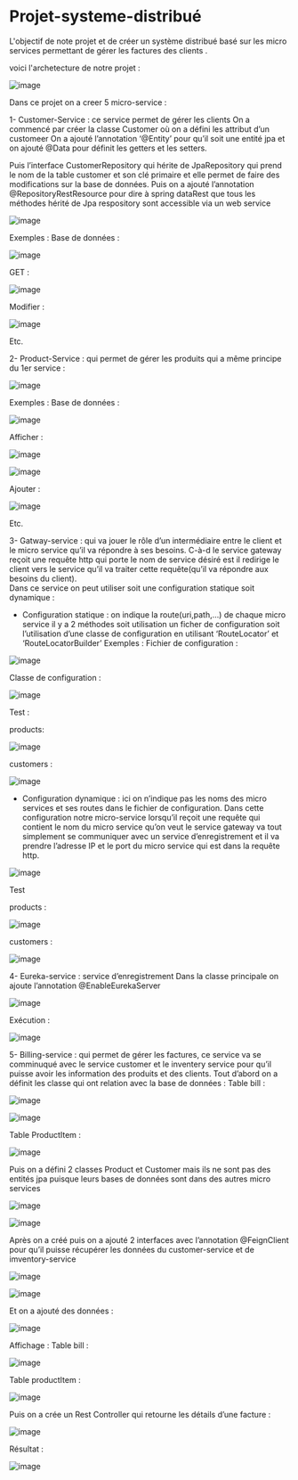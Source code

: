 # Projet-systeme-distribué





L'objectif de note projet et de créer un système distribué basé sur les micro services permettant de gérer les factures des clients .

voici l'archetecture de notre projet :
 
![image](https://user-images.githubusercontent.com/84719124/173114217-fbec351b-948a-473a-928e-e06efd5140e7.png)


Dans ce projet on a creer 5 micro-service : 

1-	Customer-Service : ce service permet de gérer les clients 
On a commencé par créer la classe Customer où on a défini les attribut d’un customeer 
On a ajouté l’annotation  ‘@Entity’ pour qu’il soit une entité jpa et on ajouté @Data pour définit les getters et les setters.
 


Puis l’interface CustomerRepository qui hérite de JpaRepository qui prend le nom de la table customer et son clé primaire et elle permet de faire des modifications sur la base de données.
Puis on a ajouté l’annotation @RepositoryRestResource pour dire à spring dataRest que tous les méthodes hérité de Jpa respository sont accessible via un web service 

![image](https://user-images.githubusercontent.com/84719124/173114881-320a4735-3e45-4a17-ba52-b88f7513bcbd.png)

 

Exemples :
Base de données :

![image](https://user-images.githubusercontent.com/84719124/173114908-4bf797f6-9b4b-409a-92d3-879f7be2f35a.png)

 
GET :

![image](https://user-images.githubusercontent.com/84719124/173114923-59591c0a-0f3d-4afd-a925-410d0ae97138.png)

  

Modifier :

![image](https://user-images.githubusercontent.com/84719124/173114941-0d1643d8-0847-4dc9-a404-96238c8fdd97.png)

  
Etc.

2-	Product-Service : qui permet de gérer les produits qui a même principe du 1er service :
 
![image](https://user-images.githubusercontent.com/84719124/173114964-a9ad3861-4564-4616-8ec3-ec41de685329.png)


 

Exemples :
 Base de données :
 
 ![image](https://user-images.githubusercontent.com/84719124/173114994-ee3b08b7-3ca2-48b4-a4d7-2c9f93cbdf7c.png)


Afficher :
 
![image](https://user-images.githubusercontent.com/84719124/173115018-af773b7c-fed4-4239-a7a6-499014ce5981.png)

![image](https://user-images.githubusercontent.com/84719124/173115064-985b8c0c-b0c4-4967-a295-5f0349fa99c1.png)

 

Ajouter :

![image](https://user-images.githubusercontent.com/84719124/173115082-29d9d0d7-9faf-4f3c-9dc3-b9016466467e.png)

 
Etc.

3-	Gatway-service : qui va jouer le rôle d’un intermédiaire entre le client et le micro service qu’il va répondre à ses besoins. C-à-d le service gateway reçoit une requête http qui porte le nom de service désiré est il redirige le client vers le service qu’il va traiter cette requête(qu’il va répondre aux besoins du client).  
Dans ce service on peut utiliser soit une configuration statique soit dynamique :
-	Configuration statique :  on indique la route(uri,path,…) de chaque micro service il y a 2 méthodes soit utilisation un ficher de configuration soit l’utilisation d’une classe de configuration en utilisant ‘RouteLocator’ et ‘RouteLocatorBuilder’
Exemples : 
Fichier de configuration :
 
 ![image](https://user-images.githubusercontent.com/84719124/173115124-fd1968f2-389f-47c3-9c1c-844616a0cadc.png)


Classe de configuration :
 
 ![image](https://user-images.githubusercontent.com/84719124/173115141-7ec54168-6a04-4d86-9ab7-41588be73337.png)


Test :

products:

![image](https://user-images.githubusercontent.com/84719124/173115162-a63c49ed-7cfc-49ec-a2d0-8448f4ffa50a.png)

customers :

![image](https://user-images.githubusercontent.com/84719124/173115205-e9d9d235-168c-41ec-864f-682ae2c48743.png)



-	Configuration dynamique : ici on n’indique pas les noms des micro services et ses routes dans le fichier de configuration. Dans cette configuration notre micro-service lorsqu’il reçoit une requête qui contient le nom du micro service qu’on veut le service gateway va tout simplement se communiquer avec un service d’enregistrement et il va prendre l’adresse IP et le port du micro service qui est dans la requête http. 
 
 ![image](https://user-images.githubusercontent.com/84719124/173115331-c725ecb1-0170-4c83-82ff-867003b8fca5.png)


Test 

products :

![image](https://user-images.githubusercontent.com/84719124/173115381-a7d369cb-b9dd-4867-a98d-539ef5b67303.png)

customers :


![image](https://user-images.githubusercontent.com/84719124/173115419-c88f8f35-89e3-4493-8742-2b967a2913c2.png)
 

4-	Eureka-service : service d’enregistrement 
Dans la classe principale on ajoute l’annotation @EnableEurekaServer


![image](https://user-images.githubusercontent.com/84719124/173115468-9e7f8e15-35d4-44a3-a5f4-2a1386dbc0a3.png)

 
Exécution :
  
![image](https://user-images.githubusercontent.com/84719124/173115489-f9a78e43-a01e-48f9-a680-6018a40717fa.png)


5-	Billing-service : qui permet de gérer les factures, ce service va se comminuqué avec le service customer et le inventery service pour qu’il puisse avoir les information des produits et des clients.
Tout d’abord on a définit les classe qui ont relation avec la base de données :
		Table bill :

 
 ![image](https://user-images.githubusercontent.com/84719124/173115534-6ae3f6b7-1137-4a8d-a076-6375da749cab.png)


![image](https://user-images.githubusercontent.com/84719124/173115573-e04e00c5-e711-41c9-bb8b-67121a8e5829.png)



Table ProductItem :
 
 ![image](https://user-images.githubusercontent.com/84719124/173115677-dd6e430f-f7f6-4d18-b00e-14e71ccefd70.png)
 
 Puis on a défini 2 classes Product et Customer mais ils ne sont pas des entités jpa puisque leurs bases de données sont dans des autres micro services

![image](https://user-images.githubusercontent.com/84719124/173115736-548d048e-b351-48e3-a4d5-7f5c7f5ed0a3.png)


    
![image](https://user-images.githubusercontent.com/84719124/173115760-deff3a0e-5870-4ba9-9a3b-99e8a606db88.png) 

 Après on a créé puis on a ajouté 2 interfaces avec l’annotation @FeignClient pour qu’il puisse récupérer les données du customer-service et de imventory-service 
 
![image](https://user-images.githubusercontent.com/84719124/173115819-155db001-7b8b-49c4-a060-387107992557.png)
 


  
 ![image](https://user-images.githubusercontent.com/84719124/173115846-8f1862f5-f836-472c-82ae-9b2764527148.png)




Et on a ajouté des données :

![image](https://user-images.githubusercontent.com/84719124/173115869-192b6d90-c9e8-4431-b67f-04ed15d7ab73.png)
 

Affichage :
Table bill :
 
 ![image](https://user-images.githubusercontent.com/84719124/173115911-620d9b9b-9f48-4ed1-945b-36bf0a28c0ce.png)


Table productItem :

![image](https://user-images.githubusercontent.com/84719124/173115898-96e598e2-acf3-481a-9ceb-86e91cfe0f82.png)
 
 Puis on a crée un Rest Controller qui retourne les détails d’une facture :
 
 
![image](https://user-images.githubusercontent.com/84719124/173115929-26221727-b23a-422c-ac69-e049e6fd3ef4.png)


Résultat :  


![image](https://user-images.githubusercontent.com/84719124/173115973-3bb2e68d-3a51-4687-ab4e-028d2bec3bde.png)




 


